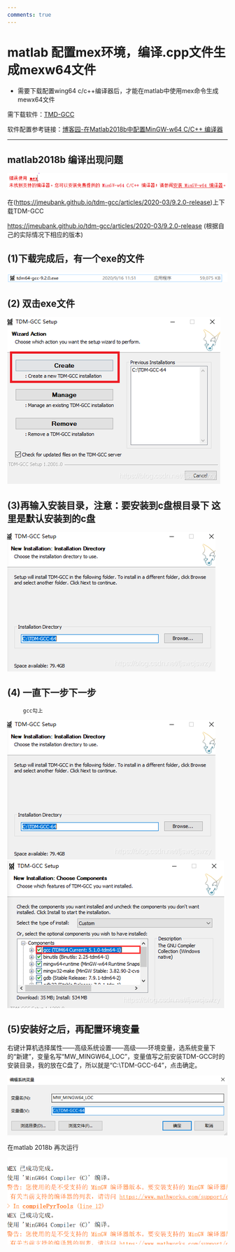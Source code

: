 ```yaml
---
comments: true
---
```


# matlab 配置mex环境，编译.cpp文件生成mexw64文件

- 需要下载配置wing64 c/c++编译器后，才能在matlab中使用mex命令生成mewx64文件

需下载软件：[TMD-GCC](https://jmeubank.github.io/tdm-gcc/articles/2020-03/9.2.0-release)

软件配置参考链接：[博客园-在Matlab2018b中配置MinGW-w64 C/C++ 编译器](https://www.cnblogs.com/tingtin/p/14666131.html)  


-----------------------------------------

## matlab2018b 编译出现问题

![1.png](../images/mexw64/1.png)

 在(https://jmeubank.github.io/tdm-gcc/articles/2020-03/9.2.0-release)上下载TDM-GCC

https://jmeubank.github.io/tdm-gcc/articles/2020-03/9.2.0-release (根据自己的实际情况下相应的版本)

## (1)下载完成后，有一个exe的文件

![1.png](../images/mexw64/2.png)

## (2)  双击exe文件

![1.png](../images/mexw64/3.png)

## (3)再输入安装目录，**注意：要安装到c盘根目录下 这里是默认安装到的c盘**

![1.png](../images/mexw64/4.png)

## (4) 一直下一步下一步

         gcc勾上

![1.png](../images/mexw64/5.png) 
![1.png](../images/mexw64/6.png)

## (5)安装好之后，再配置环境变量
右键计算机选择属性——高级系统设置——高级——环境变量，选系统变量下的“新建”，变量名写“MW_MINGW64_LOC”，变量值写之前安装TDM-GCC时的安装目录，我的放在C盘了，所以就是“C:\TDM-GCC-64”，点击确定。

![1.png](../images/mexw64/7.png)

 在matlab 2018b 再次运行

![1.png](../images/mexw64/8.png)



